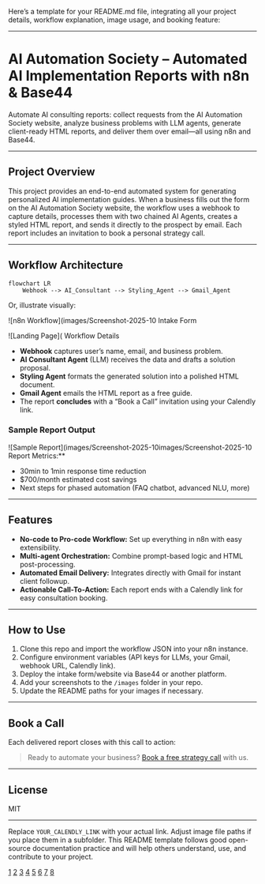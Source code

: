 Here’s a template for your README.md file, integrating all your project details, workflow explanation, image usage, and booking feature:

***

# AI Automation Society – Automated AI Implementation Reports with n8n & Base44

Automate AI consulting reports: collect requests from the AI Automation Society website, analyze business problems with LLM agents, generate client-ready HTML reports, and deliver them over email—all using n8n and Base44.

***

## Project Overview

This project provides an end-to-end automated system for generating personalized AI implementation guides. When a business fills out the form on the AI Automation Society website, the workflow uses a webhook to capture details, processes them with two chained AI Agents, creates a styled HTML report, and sends it directly to the prospect by email. Each report includes an invitation to book a personal strategy call.

***

## Workflow Architecture

```mermaid
flowchart LR
    Webhook --> AI_Consultant --> Styling_Agent --> Gmail_Agent
```

Or, illustrate visually:

![n8n Workflow](images/Screenshot-2025-10 Intake Form

![Landing Page]( Workflow Details

- **Webhook** captures user’s name, email, and business problem.
- **AI Consultant Agent** (LLM) receives the data and drafts a solution proposal.
- **Styling Agent** formats the generated solution into a polished HTML document.
- **Gmail Agent** emails the HTML report as a free guide.
- The report **concludes** with a “Book a Call” invitation using your Calendly link.

### Sample Report Output

![Sample Report](images/Screenshot-2025-10images/Screenshot-2025-10 Report Metrics:**
- 30min to 1min response time reduction
- $700/month estimated cost savings
- Next steps for phased automation (FAQ chatbot, advanced NLU, more)

***

## Features

- **No-code to Pro-code Workflow:** Set up everything in n8n with easy extensibility.
- **Multi-agent Orchestration:** Combine prompt-based logic and HTML post-processing.
- **Automated Email Delivery:** Integrates directly with Gmail for instant client followup.
- **Actionable Call-To-Action:** Each report ends with a Calendly link for easy consultation booking.

***

## How to Use

1. Clone this repo and import the workflow JSON into your n8n instance.
2. Configure environment variables (API keys for LLMs, your Gmail, webhook URL, Calendly link).
3. Deploy the intake form/website via Base44 or another platform.
4. Add your screenshots to the `/images` folder in your repo.
5. Update the README paths for your images if necessary.

***

## Book a Call

Each delivered report closes with this call to action:
> Ready to automate your business? [Book a free strategy call](YOUR_CALENDLY_LINK) with us.

***

## License

MIT

***

Replace `YOUR_CALENDLY_LINK` with your actual link. Adjust image file paths if you place them in a subfolder. This README template follows good open-source documentation practice and will help others understand, use, and contribute to your project.

[1](https://n8n.io/workflows/)
[2](https://github.com/enescingoz/awesome-n8n-templates)
[3](https://github.com/Zie619/n8n-workflows)
[4](https://www.reddit.com/r/n8n/comments/1kx9u01/all_of_n8n_workflows_i_could_find_1000_enjoy/)
[5](https://waha-n8n-templates.devlike.pro)
[6](https://n8n.io/workflows/1115-manage-changes-using-the-git-node/)
[7](https://n8n.io/workflows/categories/file-management/)
[8](https://n8n.io/workflows/817-save-your-workflows-into-a-github-repository/)
